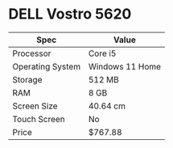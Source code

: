 # DELL Vostro 5620

| Spec | Value |
|---|---|
| Processor | Core i5 |
| Operating System | Windows 11 Home |
| Storage | 512 MB |
| RAM | 8 GB |
| Screen Size | 40.64 cm |
| Touch Screen | No |
| Price | $767.88 |
